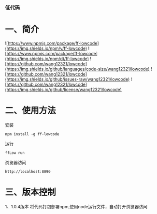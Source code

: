 ### 低代码
# 一、简介
![https://www.npmjs.com/package/ff-lowcode](https://img.shields.io/npm/v/ff-lowcode)
![https://www.npmjs.com/package/ff-lowcode](https://img.shields.io/npm/dt/ff-lowcode)
![https://github.com/wang12321/lowcode](https://img.shields.io/github/languages/code-size/wang12321/lowcode)
![https://github.com/wang12321/lowcode](https://img.shields.io/github/issues-raw/wang12321/lowcode)
![https://github.com/wang12321/lowcode](https://img.shields.io/github/license/wang12321/lowcode)

# 二、使用方法
安装
```angular2html
npm install -g ff-lowcode
```
运行
```angular2html
ffLow run 
```
浏览器访问
```angular2html
http://localhost:8090
```

# 三、版本控制
1、1.0.4版本
将代码打包部署npm,使用node运行文件，自动打开浏览器访问
